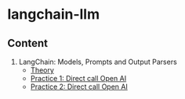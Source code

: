 # langchain-llm


## Content

1. LangChain: Models, Prompts and Output Parsers
   * [Theory](https://learn.deeplearning.ai/langchain/lesson/2/models,-prompts-and-parsers)
   * [Practice 1: Direct call Open AI](/L1-Model_prompt_parser/direct_call_openai.py)
   * [Practice 2: Direct call Open AI](/L1-Model_prompt_parser/direct_call_openai.py)

